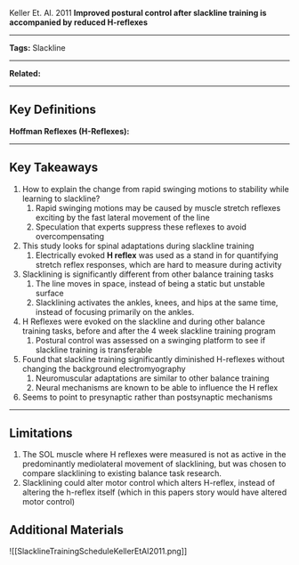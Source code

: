 Keller Et. Al. 2011
**Improved postural control after slackline training is accompanied by reduced H-reflexes**

---

**Tags:** Slackline

---

**Related:** 

---

## Key Definitions
**Hoffman Reflexes (H-Reflexes):** 


---

## Key Takeaways

1. How to explain the change from rapid swinging motions to stability while learning to slackline?
	1. Rapid swinging motions may be caused by muscle stretch reflexes exciting by the fast lateral movement of the line
	2. Speculation that experts suppress these reflexes to avoid overcompensating
2. This study looks for spinal adaptations during slackline training
	1. Electrically evoked **H reflex** was used as a stand in for quantifying stretch reflex responses, which are hard to measure during activity
3. Slacklining is significantly different from other balance training tasks
	1. The line moves in space, instead of being a static but unstable surface
	2. Slacklining activates the ankles, knees, and hips at the same time, instead of focusing primarily on the ankles.
4. H Reflexes were evoked on the slackline and during other balance training tasks, before and after the 4 week slackline training program
	1. Postural control was assessed on a swinging platform to see if slackline training is transferable
5. Found that slackline training significantly diminished H-reflexes without changing the background electromyography
	1. Neuromuscular adaptations are similar to other balance training
	2. Neural mechanisms are known to be able to influence the H reflex
6. Seems to point to presynaptic rather than postsynaptic mechanisms

---

## Limitations
1. The SOL muscle where H reflexes were measured is not as active in the predominantly mediolateral movement of slacklining, but was chosen to compare slacklining to existing balance task research.
2. Slacklining could alter motor control which alters H-reflex, instead of altering the h-reflex itself (which in this papers story would have altered motor control)


## Additional Materials
![[SlacklineTrainingScheduleKellerEtAl2011.png]]